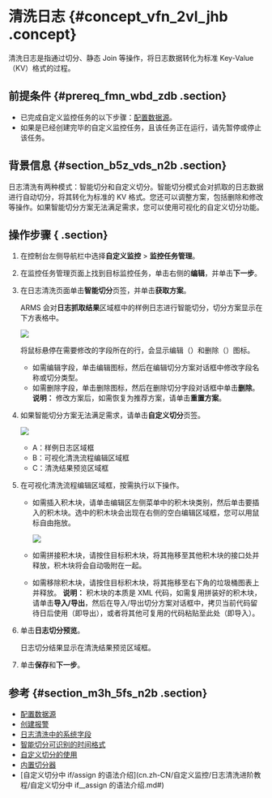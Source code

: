 # 清洗日志 {#concept_vfn_2vl_jhb .concept}

清洗日志是指通过切分、静态 Join 等操作，将日志数据转化为标准 Key-Value（KV）格式的过程。

## 前提条件 {#prereq_fmn_wbd_zdb .section}

-   已完成自定义监控任务的以下步骤：[配置数据源](cn.zh-CN/自定义监控/创建监控任务/配置数据源.md#)。
-   如果是已经创建完毕的自定义监控任务，且该任务正在运行，请先暂停或停止该任务。

## 背景信息 {#section_b5z_vds_n2b .section}

日志清洗有两种模式：智能切分和自定义切分。智能切分模式会对抓取的日志数据进行自动切分，将其转化为标准的 KV 格式。您还可以调整方案，包括删除和修改等操作。如果智能切分方案无法满足需求，您可以使用可视化的自定义切分功能。

## 操作步骤 { .section}

1.  在控制台左侧导航栏中选择**自定义监控** \> **监控任务管理**。

2.  在监控任务管理页面上找到目标监控任务，单击右侧的**编辑**，并单击**下一步**。

3.  在日志清洗页面单击**智能切分**页签，并单击**获取方案**。

    ARMS 会对**日志抓取结果**区域框中的样例日志进行智能切分，切分方案显示在下方表格中。

    ![](http://static-aliyun-doc.oss-cn-hangzhou.aliyuncs.com/assets/img/152303/155496240243751_zh-CN.png) 

    将鼠标悬停在需要修改的字段所在的行，会显示编辑（）和删除（）图标。

    -   如需编辑字段，单击编辑图标，然后在编辑切分方案对话框中修改字段名称或切分类型。
    -   如需删除字段，单击删除图标，然后在删除切分字段对话框中单击**删除**。
    **说明：** 修改方案后，如需恢复为推荐方案，请单击**重置方案**。

4.  如果智能切分方案无法满足需求，请单击**自定义切分**页签。

    ![](http://static-aliyun-doc.oss-cn-hangzhou.aliyuncs.com/assets/img/152303/155496240243752_zh-CN.png) 

    -   A：样例日志区域框
    -   B：可视化清洗流程编辑区域框
    -   C：清洗结果预览区域框
5.  在可视化清洗流程编辑区域框，按需执行以下操作。

    -   如需插入积木块，请单击编辑区左侧菜单中的积木块类别，然后单击要插入的积木块。选中的积木块会出现在右侧的空白编辑区域框，您可以用鼠标自由拖放。

        ![](http://static-aliyun-doc.oss-cn-hangzhou.aliyuncs.com/assets/img/152303/155496240243758_zh-CN.png) 

    -   如需拼接积木块，请按住目标积木块，将其拖移至其他积木块的接口处并释放，积木块将会自动吸附在一起。
    -   如需移除积木块，请按住目标积木块，将其拖移至右下角的垃圾桶图表上并释放。
    **说明：** 积木块的本质是 XML 代码，如需复用拼装好的积木块，请单击**导入/导出**，然后在导入/导出切分方案对话框中，拷贝当前代码留待日后使用（即导出），或者将其他可复用的代码粘贴至此处（即导入）。

6.  单击**日志切分预览**。

    日志切分结果显示在清洗结果预览区域框。

7.  单击**保存**和**下一步**。


## 参考 {#section_m3h_5fs_n2b .section}

-   [配置数据源](cn.zh-CN/自定义监控/创建监控任务/配置数据源.md#)
-   [创建报警](cn.zh-CN/自定义监控/创建监控任务/创建报警.md#)
-   [日志清洗中的系统字段](cn.zh-CN/自定义监控/日志清洗进阶教程/日志清洗中的系统字段.md#)
-   [智能切分可识别的时间格式](cn.zh-CN/自定义监控/日志清洗进阶教程/智能切分可识别的时间格式.md#)
-   [自定义切分的使用](cn.zh-CN/自定义监控/日志清洗进阶教程/自定义切分的使用.md#)
-   [内置切分器](cn.zh-CN/自定义监控/日志清洗进阶教程/内置切分器.md#)
-   [自定义切分中 if/assign 的语法介绍](cn.zh-CN/自定义监控/日志清洗进阶教程/自定义切分中 if__assign 的语法介绍.md#)

